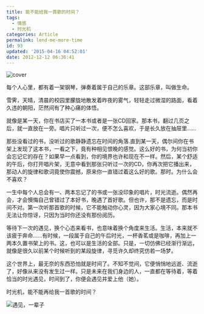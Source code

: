 ```yaml
---
title: 能不能给我一首歌的时间？
tags:
  - 情感
  - 时光机
categories: Article
permalink: lend-me-more-time
id: 93
updated: '2015-04-16 04:52:01'
date: 2012-12-12 06:36:41
---
```


![cover](https://cat.yufan.me/cats/0055170eE.jpg)

每个人心里，都有着一架钢琴，弹奏着属于自己的乐章。这部乐章，叫做生命。

雪霁，天晴，清晨的校园里朦胧地散发着昨夜的雾气，轻轻走过微湿的路面，看着久违的朝阳，茫然间有了种心痛的体悟。

<!--more-->

就像是某一天，你在书店买了一本书或者是一张CD回家。那本书，翻过几页之后，就一直放在一旁。唱片只听过一次，便不怎么喜欢，于是长久放在抽屉里……

那些没看过的书，没听过的歌静静遗忘在时间的角落.直到某一天，偶尔间你在书架上发现了这本书，一看之下，竟有种相见恨晚的感觉。这么好的书，为何当初你会忘记它的存在？如果早一点看到，你的境界也许和现在不一样。然后，某个舒适的午后，你打开唱片架，无意中看到那张只听过一次的CD，你再次把它播出来，那动人的旋律和歌词竟使你震撼，原来你一直错过着这么好的歌。那时。为什么会不喜欢？

一生中每个人总会有一、两本忘记了的书或一张没印象的唱片，时光流逝。偶然再会，才会懊悔自己曾错过了本好书，晚遇了首好歌。但也许，那不是遗忘，而是时间不对。第一次听那首歌的时候，它不能触动你心灵，因为大家心境不同。那本书无法让你惊讶，只因为当时你还没有那份阅历。

等待下一次的遇见，换个心态来看书，也意味着换个角度来生活。生活，本来就不该疲于奔命……有时候，一段属于自己的午后时光，一杯香茗或是咖啡，再加上一两本久置书架上的书。这，也可以是生活的全部。只是，一切仿佛已经渐行渐远，就像是很久以前某个时候听到的某段旋律，寻觅许久却终究仿若一场梦。

这个世界上，最无奈的东西恐怕就是时间了。不知不觉间，它便悄悄地远逝、流逝了，好像从来没有发生过一样。只是未来在我们身边的人，一直都在等待着，等着恰当的时光遇见，时间到了，你便会遇见并爱上他（她）。

时光机，能不能再给我一首歌的时间？

![遇见，一辈子](https://cat.yufan.me/cats/005517Vev.jpg)
